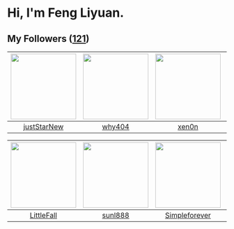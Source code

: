 # Hi, I'm Feng Liyuan.

## My Followers ([121](https://github.com/SunRunAway?tab=followers))

| <img src="https://avatars.githubusercontent.com/u/18233711?v=4" width="150" height="150" /> | <img src="https://avatars.githubusercontent.com/u/35111?v=4" width="150" height="150" /> | <img src="https://avatars.githubusercontent.com/u/1175567?v=4" width="150" height="150" /> | <img src="https://avatars.githubusercontent.com/u/23115833?v=4" width="150" height="150" /> |
| :-----------------------------------------------------------------------------------------: | :--------------------------------------------------------------------------------------: | :----------------------------------------------------------------------------------------: | :-----------------------------------------------------------------------------------------: |
|                        [justStarNew](https://github.com/justStarNew)                        |                            [why404](https://github.com/why404)                           |                              [xen0n](https://github.com/xen0n)                             |                          [Beryl1230](https://github.com/Beryl1230)                          |

| <img src="https://avatars.githubusercontent.com/u/30543181?v=4" width="150" height="150" /> | <img src="https://avatars.githubusercontent.com/u/9254545?v=4" width="150" height="150" /> | <img src="https://avatars.githubusercontent.com/u/26863652?v=4" width="150" height="150" /> | <img src="https://avatars.githubusercontent.com/u/41463486?v=4" width="150" height="150" /> |
| :-----------------------------------------------------------------------------------------: | :----------------------------------------------------------------------------------------: | :-----------------------------------------------------------------------------------------: | :-----------------------------------------------------------------------------------------: |
|                         [LittleFall](https://github.com/LittleFall)                         |                            [sunl888](https://github.com/sunl888)                           |                      [Simpleforever](https://github.com/Simpleforever)                      |                            [zibralu](https://github.com/zibralu)                            |